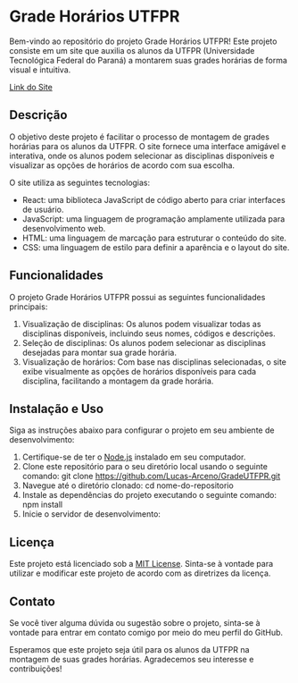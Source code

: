 # Grade Horários UTFPR

Bem-vindo ao repositório do projeto Grade Horários UTFPR! Este projeto consiste em um site que auxilia os alunos da UTFPR (Universidade Tecnológica Federal do Paraná) a montarem suas grades horárias de forma visual e intuitiva.

[Link do Site](https://lucas-arceno.github.io/GradeUTFPR/)

## Descrição

O objetivo deste projeto é facilitar o processo de montagem de grades horárias para os alunos da UTFPR. O site fornece uma interface amigável e interativa, onde os alunos podem selecionar as disciplinas disponíveis e visualizar as opções de horários de acordo com sua escolha.

O site utiliza as seguintes tecnologias:

- React: uma biblioteca JavaScript de código aberto para criar interfaces de usuário.
- JavaScript: uma linguagem de programação amplamente utilizada para desenvolvimento web.
- HTML: uma linguagem de marcação para estruturar o conteúdo do site.
- CSS: uma linguagem de estilo para definir a aparência e o layout do site.

## Funcionalidades

O projeto Grade Horários UTFPR possui as seguintes funcionalidades principais:

1. Visualização de disciplinas: Os alunos podem visualizar todas as disciplinas disponíveis, incluindo seus nomes, códigos e descrições.
2. Seleção de disciplinas: Os alunos podem selecionar as disciplinas desejadas para montar sua grade horária.
3. Visualização de horários: Com base nas disciplinas selecionadas, o site exibe visualmente as opções de horários disponíveis para cada disciplina, facilitando a montagem da grade horária.

## Instalação e Uso

Siga as instruções abaixo para configurar o projeto em seu ambiente de desenvolvimento:

1. Certifique-se de ter o [Node.js](https://nodejs.org) instalado em seu computador.
2. Clone este repositório para o seu diretório local usando o seguinte comando: git clone https://github.com/Lucas-Arceno/GradeUTFPR.git
3. Navegue até o diretório clonado: cd nome-do-repositorio
4. Instale as dependências do projeto executando o seguinte comando: npm install
5. Inicie o servidor de desenvolvimento:
## Licença

Este projeto está licenciado sob a [MIT License](LICENSE.md). Sinta-se à vontade para utilizar e modificar este projeto de acordo com as diretrizes da licença.

## Contato

Se você tiver alguma dúvida ou sugestão sobre o projeto, sinta-se à vontade para entrar em contato comigo por meio do meu perfil do GitHub.

Esperamos que este projeto seja útil para os alunos da UTFPR na montagem de suas grades horárias. Agradecemos seu interesse e contribuições!




